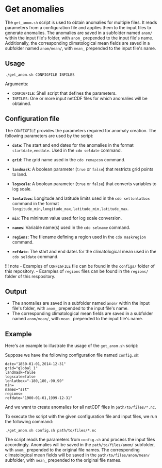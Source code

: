 # Get anomalies

The `get_anom.sh` script is used to obtain anomalies for multiple files. It reads parameters from a configuration file and applies them to the input files to generate anomalies. The anomalies are saved in a subfolder named `anom/` within the input file's folder, with `anom_` prepended to the input file's name. Additionally, the corresponding climatological mean fields are saved in a subfolder named `anom/mean/`, with `mean_` prepended to the input file's name.

## Usage

```shell
./get_anom.sh CONFIGFILE INFILES
```

Arguments:

- `CONFIGFILE`: Shell script that defines the parameters.
- `INFILES`: One or more input netCDF files for which anomalies will be obtained.

## Configuration file

The `CONFIGFILE` provides the parameters required for anomaly creation. The following parameters are used by the script:

- __`date`__: The start and end dates for the anomalies in the format `startdate,enddate`. Used in the `cdo seldate` command.
- __`grid`__: The grid name used in the `cdo remapcon` command.
- __`landmask`__: A boolean parameter (`true` or `false`) that restricts grid points to land.
- __`logscale`__: A boolean parameter (`true` or `false`) that converts variables to log scale.
- __`lonlatbox`__: Longitude and latitude limits used in the `cdo sellonlatbox` command in the format `longitude_min,longitude_max,latitude_min,latitude_max`.
- __`min`__: The minimum value used for log scale conversion.
- __`names`__: Variable name(s) used in the `cdo selname` command.
- __`regions`__: The filename defining a region used in the `cdo maskregion` command.

- __`refdate`__: The start and end dates for the climatological mean used in the `cdo seldate` command.

!!! note
    - Examples of `CONFIGFILE` file can be found in the `configs/` folder of this repository.
    - Examples of `regions` files can be found in the `regions/` folder of this respository.


## Output

- The anomalies are saved in a subfolder named `anom/` within the input file's folder, with `anom_` prepended to the
  input file's name.
- The corresponding climatological mean fields are saved in a subfolder named `anom/mean/`, with `mean_` prepended to the input file's name.


## Example

Here's an example to illustrate the usage of the `get_anom.sh` script:

Suppose we have the following configuration file named `config.sh`:

```shell
date="1850-01-01,2014-12-31"
grid="global_1"
landmask=false
logscale=false
lonlatbox="-180,180,-90,90"
min=
names="sst"
regions=
refdate="1900-01-01,1999-12-31"
```

And we want to create anomalies for all netCDF files in `path/to/files/*.nc`.

To execute the script with the given configuration file and input files, we run the following command:

```shell
./get_anom.sh config.sh path/to/files/*.nc
```

The script reads the parameters from `config.sh` and process the input files accordingly. Anomalies will be saved in the `path/to/files/anom/` subfolder, with `anom_` prepended to the original file names. The corresponding climatological mean fields will be saved in the `path/to/files/anom/mean/` subfolder, with `mean_` prepended to the original file names.